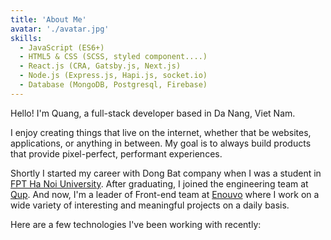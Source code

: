 ```yaml
---
title: 'About Me'
avatar: './avatar.jpg'
skills:
  - JavaScript (ES6+)
  - HTML5 & CSS (SCSS, styled component....)
  - React.js (CRA, Gatsby.js, Next.js)
  - Node.js (Express.js, Hapi.js, socket.io)
  - Database (MongoDB, Postgresql, Firebase)
---
```


Hello! I'm Quang, a full-stack developer based in Da Nang, Viet Nam.

I enjoy creating things that live on the internet, whether that be websites, applications, or anything in between. My goal is to always build products that provide pixel-perfect, performant experiences.

Shortly I started my career with Dong Bat company when I was a student in [FPT Ha Noi University](http://www.fpt.edu.vn/). After graduating, I joined the engineering team at [Qup](https://www.qupworld.com/). And now, I'm a leader of Front-end team at [Enouvo](https://enouvo.com/) where I work on a wide variety of interesting and meaningful projects on a daily basis.

Here are a few technologies I've been working with recently:
